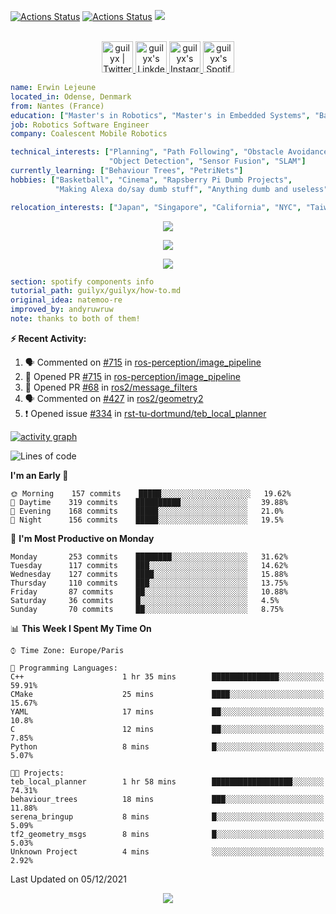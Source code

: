 [![Actions Status](https://github.com/guilyx/guilyx/workflows/wakatime-stats/badge.svg)](https://github.com/guilyx/guilyx/actions)
[![Actions Status](https://github.com/guilyx/guilyx/workflows/update-gh-activity/badge.svg)](https://github.com/guilyx/guilyx/actions)
![](https://visitor-badge.glitch.me/badge?page_id=guilyx.guilyx)

<p align="center">
<br/>
<a href="https://twitter.com/spida_rwin">
  <img alt="guilyx | Twitter" width="50px" src="https://user-images.githubusercontent.com/43545812/144034996-602b144a-16e1-41cc-99e7-c6040b20dcaf.png"/>
</a>
<a href="https://www.linkedin.com/in/erwinlejeune-lkn">
  <img alt="guilyx's LinkdeIN" width="50px" src="https://user-images.githubusercontent.com/43545812/144035037-0f415fc7-9f96-4517-a370-ccc6e78a714b.png" />
</a>
<a href="https://www.instagram.com/spid_erwin">
  <img alt="guilyx's Instagram" width="50px" src="https://user-images.githubusercontent.com/43545812/144035088-0dfb165f-8fe0-4d13-896c-876c29d2b128.png" />
</a>
<a href="https://open.spotify.com/user/11147618695?si=zZFn6uAGRLyoU02lsG50GA">
  <img alt="guilyx's Spotify" width="50px" src="https://user-images.githubusercontent.com/43545812/144035120-1ad5169b-91c7-4078-bef9-6a82c733f373.png" />
</a>
</p>

```yaml
name: Erwin Lejeune
located_in: Odense, Denmark
from: Nantes (France)
education: ["Master's in Robotics", "Master's in Embedded Systems", "Bachelor's in Electronics"]
job: Robotics Software Engineer
company: Coalescent Mobile Robotics

technical_interests: ["Planning", "Path Following", "Obstacle Avoidance", 
                      "Object Detection", "Sensor Fusion", "SLAM"]
currently_learning: ["Behaviour Trees", "PetriNets"]
hobbies: ["Basketball", "Cinema", "Rapsberry Pi Dumb Projects",
          "Making Alexa do/say dumb stuff", "Anything dumb and useless"]

relocation_interests: ["Japan", "Singapore", "California", "NYC", "Taiwan"]
```

<p align="center">
  <img alig src="https://github-profile-trophy.vercel.app/?username=guilyx&column=6&rank=SSS,SS,S,AAA,AA,A,B,C" />
</p>


<p align="center">
  <a href="https://guilyx.vercel.app/api/now-playing?open">
    <!-- Music bars move to the beat and are colored based on the track's happiness, danceability and energy! -->
    <img src="https://guilyx.vercel.app/api/now-playing">
  </a>
</p>

<p align="center">
  <img src="https://guilyx.vercel.app/api/top-played">
</p>
 
```yaml
section: spotify components info
tutorial_path: guilyx/guilyx/how-to.md
original_idea: natemoo-re
improved_by: andyruwruw
note: thanks to both of them!
```


**:zap: Recent Activity:**

<!--START_SECTION:activity-->
1. 🗣 Commented on [#715](https://github.com/ros-perception/image_pipeline/issues/715) in [ros-perception/image_pipeline](https://github.com/ros-perception/image_pipeline)
2. 💪 Opened PR [#715](https://github.com/ros-perception/image_pipeline/pull/715) in [ros-perception/image_pipeline](https://github.com/ros-perception/image_pipeline)
3. 💪 Opened PR [#68](https://github.com/ros2/message_filters/pull/68) in [ros2/message_filters](https://github.com/ros2/message_filters)
4. 🗣 Commented on [#427](https://github.com/ros2/geometry2/issues/427) in [ros2/geometry2](https://github.com/ros2/geometry2)
5. ❗️ Opened issue [#334](https://github.com/rst-tu-dortmund/teb_local_planner/issues/334) in [rst-tu-dortmund/teb_local_planner](https://github.com/rst-tu-dortmund/teb_local_planner)
<!--END_SECTION:activity-->

[![activity graph](https://activity-graph.herokuapp.com/graph?username=guilyx&custom_title=Erwin's%20activity%20graph&theme=github-light&hide_border=true)](https://github.com/ashutosh00710/github-readme-activity-graph)

<!--START_SECTION:waka-->
![Lines of code](https://img.shields.io/badge/From%20Hello%20World%20I%27ve%20Written-294749%20lines%20of%20code-blue)

**I'm an Early 🐤** 

```text
🌞 Morning    157 commits    █████░░░░░░░░░░░░░░░░░░░░   19.62% 
🌆 Daytime    319 commits    ██████████░░░░░░░░░░░░░░░   39.88% 
🌃 Evening    168 commits    █████░░░░░░░░░░░░░░░░░░░░   21.0% 
🌙 Night      156 commits    █████░░░░░░░░░░░░░░░░░░░░   19.5%

```
📅 **I'm Most Productive on Monday** 

```text
Monday       253 commits    ████████░░░░░░░░░░░░░░░░░   31.62% 
Tuesday      117 commits    ███░░░░░░░░░░░░░░░░░░░░░░   14.62% 
Wednesday    127 commits    ████░░░░░░░░░░░░░░░░░░░░░   15.88% 
Thursday     110 commits    ███░░░░░░░░░░░░░░░░░░░░░░   13.75% 
Friday       87 commits     ██░░░░░░░░░░░░░░░░░░░░░░░   10.88% 
Saturday     36 commits     █░░░░░░░░░░░░░░░░░░░░░░░░   4.5% 
Sunday       70 commits     ██░░░░░░░░░░░░░░░░░░░░░░░   8.75%

```


📊 **This Week I Spent My Time On** 

```text
⌚︎ Time Zone: Europe/Paris

💬 Programming Languages: 
C++                      1 hr 35 mins        ███████████████░░░░░░░░░░   59.91% 
CMake                    25 mins             ████░░░░░░░░░░░░░░░░░░░░░   15.67% 
YAML                     17 mins             ██░░░░░░░░░░░░░░░░░░░░░░░   10.8% 
C                        12 mins             ██░░░░░░░░░░░░░░░░░░░░░░░   7.85% 
Python                   8 mins              █░░░░░░░░░░░░░░░░░░░░░░░░   5.07%

🐱‍💻 Projects: 
teb_local_planner        1 hr 58 mins        ██████████████████░░░░░░░   74.31% 
behaviour_trees          18 mins             ███░░░░░░░░░░░░░░░░░░░░░░   11.88% 
serena_bringup           8 mins              █░░░░░░░░░░░░░░░░░░░░░░░░   5.09% 
tf2_geometry_msgs        8 mins              █░░░░░░░░░░░░░░░░░░░░░░░░   5.03% 
Unknown Project          4 mins              ░░░░░░░░░░░░░░░░░░░░░░░░░   2.92%

```


 Last Updated on 05/12/2021
<!--END_SECTION:waka-->

<p align="center">
  <img src="https://capsule-render.vercel.app/api?type=waving&color=gradient&height=60&section=footer"/>
</p>
